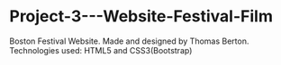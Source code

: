 # Project-3---Website-Festival-Film

Boston Festival Website. Made and designed by Thomas Berton.
Technologies used: HTML5 and CSS3(Bootstrap)
